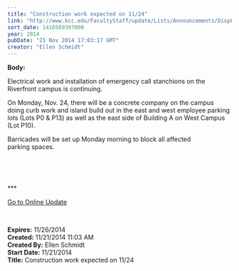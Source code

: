 ```yaml
---
title: "Construction work expected on 11/24"
link: "http://www.kcc.edu/FacultyStaff/update/Lists/Announcements/DispForm.aspx?ID=1742"
sort_date: 1416589397000
year: 2014
pubDate: "21 Nov 2014 17:03:17 GMT"
creator: "Ellen Schmidt"
---
```


<div><b>Body:</b> <div class="ExternalClass7E52129256A741CC91CE029087C4FFF1"><p>Electrical work and installation of emergency call stanchions on the Riverfront campus is continuing.</p>
<p>On Monday, Nov. 24, there will be a concrete company on the campus doing curb work and island build out in the east and west employee parking lots (Lots P0 &amp; P13) as well as the east side of Building A on West Campus (Lot P10).</p>
<p>Barricades will be set up Monday morning to block all affected parking spaces.</p>
<p> </p>
<p> </p>
<p>***</p>
<p><a href="/update">Go to Online Update</a></p>
<p> </p></div></div>
<div><b>Expires:</b> 11/26/2014</div>
<div><b>Created:</b> 11/21/2014 11:03 AM</div>
<div><b>Created By:</b> Ellen Schmidt</div>
<div><b>Start Date:</b> 11/21/2014</div>
<div><b>Title:</b> Construction work expected on 11/24</div>

